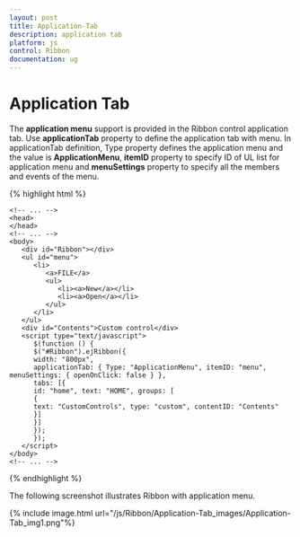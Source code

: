 ```yaml
---
layout: post
title: Application-Tab
description: application tab
platform: js
control: Ribbon
documentation: ug
---
```


# Application Tab

The **application menu** support is provided in the Ribbon control application tab. Use **applicationTab** property to define the application tab with menu. In applicationTab definition, Type property defines the application menu and the value is **ApplicationMenu**, **itemID** property to specify ID of UL list for application menu and **menuSettings** property to specify all the members and events of the menu.

{% highlight html %}

	<!-- ... -->
	<head>
	</head>
	<!-- ... -->
	<body>
	   <div id="Ribbon"></div>
	   <ul id="menu">
	      <li>
	         <a>FILE</a>
	         <ul>
	            <li><a>New</a></li>
	            <li><a>Open</a></li>
	         </ul>
	      </li>
	   </ul>
	   <div id="Contents">Custom control</div>
	   <script type="text/javascript">
	      $(function () {
	      $("#Ribbon").ejRibbon({
	      width: "800px",
	      applicationTab: { Type: "ApplicationMenu", itemID: "menu", menuSettings: { openOnClick: false } },
	      tabs: [{
	      id: "home", text: "HOME", groups: [
	      {
	      text: "CustomControls", type: "custom", contentID: "Contents"
	      }]
	      }]
	      });
	      });
	   </script>
	</body>
	<!-- ... -->

{% endhighlight %}

The following screenshot illustrates Ribbon with application menu.

{% include image.html url="/js/Ribbon/Application-Tab_images/Application-Tab_img1.png"%}

